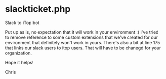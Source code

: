 # slackticket.php
Slack to iTop bot

Put up as is, no expectation that it will work in your environment :) I've tried to remove reference to some custom extensions that we've created for our environment that definitely won't work in yours. There's also a bit at line  175 that links our slack users to itop users. That will have to be chanegd for your organization.

Hope it helps!

Chris
